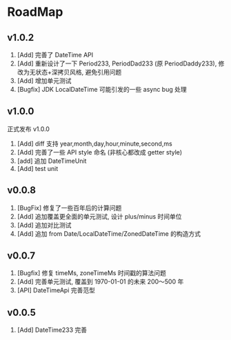 # RoadMap

## v1.0.2
1. [Add] 完善了 DateTime API
2. [Add] 重新设计了一下 Period233, PeriodDad233 (原 PeriodDaddy233), 修改为无状态+深拷贝风格, 避免引用问题
3. [Add] 增加单元测试
4. [Bugfix] JDK LocalDateTime 可能引发的一些 async bug 处理

## v1.0.0
正式发布 v1.0.0
1. [Add] diff 支持 year,month,day,hour,minute,second,ms
2. [Add] 完善了一些 API style 命名 (非核心都改成 getter style)
3. [add] 追加 DateTimeUnit
4. [Add] test unit


## v0.0.8
1. [BugFix] 修复了一些百年后的计算问题
2. [Add] 追加覆盖更全面的单元测试, 设计 plus/minus 时间单位
3. [Add] 追加对比测试
4. [Add] 追加 from Date/LocalDateTime/ZonedDateTime 的构造方式

## v0.0.7
1. [Bugfix] 修复 timeMs, zoneTimeMs 时间戳的算法问题
2. [Add] 完善单元测试, 覆盖到 1970-01-01 的未来 200～500 年
3. [API] DateTimeApi 完善范型


## v0.0.5
1. [Add] DateTime233 完善